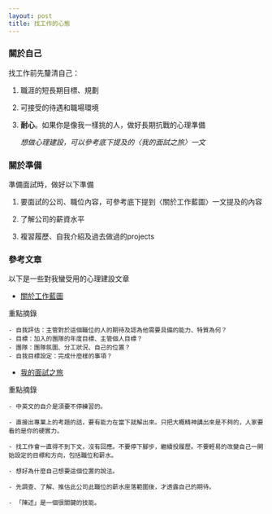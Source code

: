 ```yaml
---
layout: post
title: 找工作的心態
---
```

### 關於自己  

找工作前先釐清自己：

1. 職涯的短長期目標、規劃

2. 可接受的待遇和職場環境

<!-- more -->

3. **耐心**。如果你是像我一樣挑的人，做好長期抗戰的心理準備

      _想做心理建設，可以參考底下提及的〈我的面試之旅〉一文_  

### 關於準備  

準備面試時，做好以下準備

1. 要面試的公司、職位內容，可參考底下提到〈關於工作藍圖〉一文提及的內容

2. 了解公司的薪資水平

3. 複習履歷、自我介紹及過去做過的projects  


### 參考文章  

以下是一些對我蠻受用的心理建設文章

* [關於工作藍圖](https://www.facebook.com/notes/yueh-chia-wu/關於工作藍圖/1861597853911092/)

重點摘錄
```
- 自我評估：主管對於這個職位的人的期待及認為他需要具備的能力、特質為何？
- 目標：加入的團隊的年度目標、主管個人目標？
- 團隊：團隊氛圍、分工狀況、自己的位置？
- 自我目標設定：完成什麼樣的事項？
```

* [我的面試之旅](https://www.ptt.cc/bbs/Tech_Job/M.1522466641.A.2FC.html)

重點摘錄
```
- 中英文的自介是須要不停練習的。

- 直接出專業上的考題的話，要有能力在當下就解出來。只把大概精神講出來是不夠的，人家要看的是你的硬實力。

- 找工作會一直得不到下文，沒有回應。不要停下腳步，繼續投履歷。不要輕易的改變自己一開始設定的目標和方向，包括職位和薪水。

- 想好為什麼自己想要這個位置的說法。

- 先調查、了解、推估此公司此職位的薪水座落範圍後，才透露自己的期待。

- 「陳述」是一個很關鍵的技能。
```
